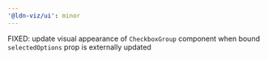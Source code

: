 ```yaml
---
'@ldn-viz/ui': minor
---
```


FIXED: update visual appearance of `CheckboxGroup` component when bound `selectedOptions` prop is externally updated
